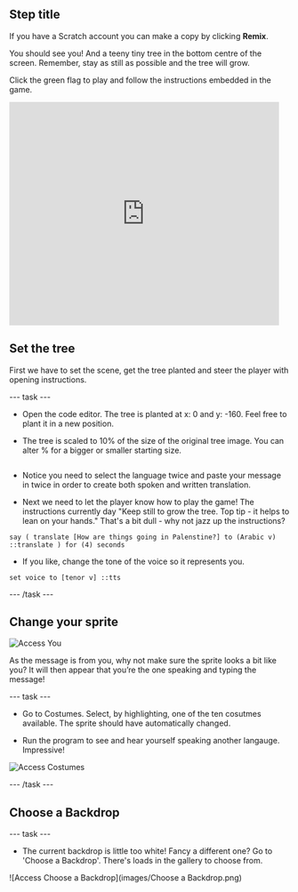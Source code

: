 ## Step title

If you have a Scratch account you can make a copy by clicking **Remix**.

You should see you! And a teeny tiny tree in the bottom centre of the screen. Remember, stay as still as possible and the tree will grow.

Click the green flag to play and follow the instructions embedded in the game.

<div>
<iframe src="https://scratch.mit.edu/projects/396479175/embed" allowtransparency="true" width="485" height="402" frameborder="0" scrolling="no" allowfullscreen></iframe>
</div>

## Set the tree

First we have to set the scene, get the tree planted and steer the player with opening instructions.

--- task ---

+ Open the code editor. The tree is planted at x: 0 and y: -160. Feel free to plant it in a new position. 

+ The tree is scaled to 10% of the size of the original tree image. You can alter % for a bigger or smaller starting size.

```blocks3
```
+ Notice you need to select the language twice and paste your message in twice in order to create both spoken and written translation.

+ Next we need to let the player know how to play the game! The instructions currently day "Keep still to grow the tree. Top tip - it helps to lean on your hands." That's a bit dull - why not jazz up the instructions?

```blocks3
say ( translate [How are things going in Palenstine?] to (Arabic v) ::translate ) for (4) seconds
```
+ If you like, change the tone of the voice so it  represents you.
```blocks3
set voice to [tenor v] ::tts
```
--- /task ---

## Change your sprite

![Access You](images/you.png)

As the message is from you, why not make sure the sprite looks a bit like you? It will then appear that you’re the one speaking and typing the message!

--- task ---
+ Go to Costumes. Select, by highlighting, one of the ten cosutmes available. The sprite should have automatically changed.

+ Run the program to see and hear yourself speaking another langauge. Impressive!

![Access Costumes](images/Costumes.png)

--- /task ---
## Choose  a Backdrop
--- task ---

+ The current backdrop is little too white! Fancy a different one? Go to 'Choose a Backdrop'. There's loads in the gallery to choose from.

![Access Choose a Backdrop](images/Choose a Backdrop.png)
